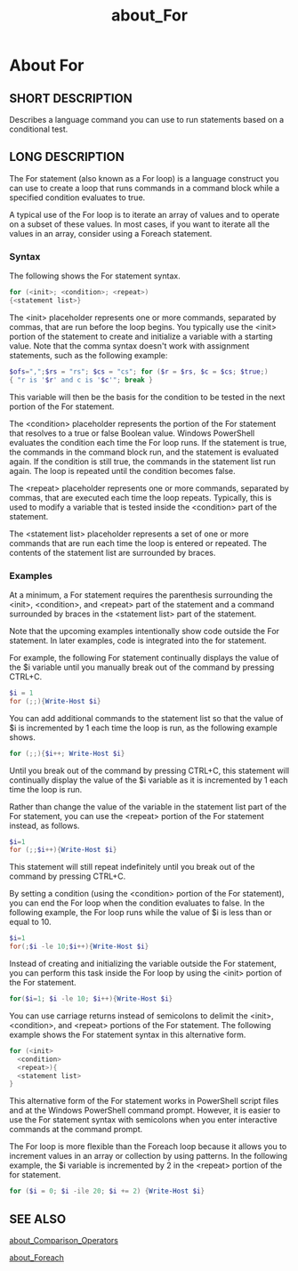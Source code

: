 ﻿---
ms.date:  06/09/2017
schema:  2.0.0
locale:  en-us
keywords:  powershell,cmdlet
title:  about_For
---
# About For

## SHORT DESCRIPTION

Describes a language command you can use to run statements based on a
conditional test.

## LONG DESCRIPTION

The For statement (also known as a For loop) is a language construct you
can use to create a loop that runs commands in a command block while a
specified condition evaluates to true.

A typical use of the For loop is to iterate an array of values and to
operate on a subset of these values. In most cases, if you want to iterate
all the values in an array, consider using a Foreach statement.

### Syntax

The following shows the For statement syntax.

```powershell
for (<init>; <condition>; <repeat>)
{<statement list>}
```

The &lt;init&gt; placeholder represents one or more commands, separated by
commas, that are run before the loop begins. You typically use the
&lt;init&gt; portion of the statement to create and initialize a variable
with a starting value. Note that the comma syntax doesn't work with
assignment statements, such as the following example:

```powershell
$ofs=",";$rs = "rs"; $cs = "cs"; for ($r = $rs, $c = $cs; $true;)
{ "r is '$r' and c is '$c'"; break }
```

This variable will then be the basis for the condition to be tested in the
next portion of the For statement.

The &lt;condition&gt; placeholder represents the portion of the For
statement that resolves to a true or false Boolean value. Windows
PowerShell evaluates the condition each time the For loop runs. If the
statement is true, the commands in the command block run, and the statement
is evaluated again. If the condition is still true, the commands in the
statement list run again. The loop is repeated until the condition becomes
false.

The &lt;repeat&gt; placeholder represents one or more commands, separated
by commas, that are executed each time the loop repeats. Typically, this is
used to modify a variable that is tested inside the &lt;condition&gt; part
of the statement.

The &lt;statement list&gt; placeholder represents a set of one or more
commands that are run each time the loop is entered or repeated. The
contents of the statement list are surrounded by braces.

### Examples

At a minimum, a For statement requires the parenthesis surrounding the
&lt;init&gt;, &lt;condition&gt;, and &lt;repeat&gt; part of the statement
and a command surrounded by braces in the &lt;statement list&gt; part of
the statement.

Note that the upcoming examples intentionally show code outside the For
statement. In later examples, code is integrated into the for statement.

For example, the following For statement continually displays the value of
the $i variable until you manually break out of the command by pressing
CTRL+C.

```powershell
$i = 1
for (;;){Write-Host $i}
```

You can add additional commands to the statement list so that the value of
$i is incremented by 1 each time the loop is run, as the following example
shows.

```powershell
for (;;){$i++; Write-Host $i}
```

Until you break out of the command by pressing CTRL+C, this statement will
continually display the value of the $i variable as it is incremented by 1
each time the loop is run.

Rather than change the value of the variable in the statement list part of
the For statement, you can use the &lt;repeat&gt; portion of the For
statement instead, as follows.

```powershell
$i=1
for (;;$i++){Write-Host $i}
```


This statement will still repeat indefinitely until you break out of the
command by pressing CTRL\+C.

By setting a condition (using the &lt;condition&gt; portion of the For
statement), you can end the For loop when the condition evaluates to false.
In the following example, the For loop runs while the value of $i is less
than or equal to 10.

```powershell
$i=1
for(;$i -le 10;$i++){Write-Host $i}
```


Instead of creating and initializing the variable outside the For
statement, you can perform this task inside the For loop by using the
&lt;init&gt; portion of the For statement.

```powershell
for($i=1; $i -le 10; $i++){Write-Host $i}
```


You can use carriage returns instead of semicolons to delimit the
&lt;init&gt;, &lt;condition&gt;, and &lt;repeat&gt; portions of the For
statement. The following example shows the For statement syntax in this
alternative form.


```powershell
for (<init>
  <condition>
  <repeat>){
  <statement list>
}
```

This alternative form of the For statement works in PowerShell script files
and at the Windows PowerShell command prompt. However, it is easier to use
the For statement syntax with semicolons when you enter interactive
commands at the command prompt.

The For loop is more flexible than the Foreach loop because it allows you
to increment values in an array or collection by using patterns. In the
following example, the $i variable is incremented by 2 in the
&lt;repeat&gt; portion of the for statement.


```powershell
for ($i = 0; $i -ile 20; $i += 2) {Write-Host $i}
```

## SEE ALSO

[about_Comparison_Operators](about_Comparison_Operators.md)

[about_Foreach](about_Foreach.md)